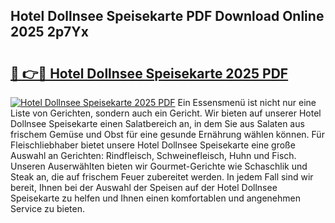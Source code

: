 ## Hotel Dollnsee Speisekarte PDF Download Online 2025 2p7Yx

# <h2><a href="http://gca0npu.nevu.top/?p=Hotel+Dollnsee+Speisekarte">🔗 👉🔴 Hotel Dollnsee Speisekarte 2025 PDF</a></h2>

[![Hotel Dollnsee Speisekarte 2025 PDF](https://i.imgur.com/dBaPXMq.png)](http://gca0npu.nevu.top/?p=Hotel+Dollnsee+Speisekarte)
Ein Essensmenü ist nicht nur eine Liste von Gerichten, sondern auch ein Gericht. Wir bieten auf unserer Hotel Dollnsee Speisekarte einen Salatbereich an, in dem Sie aus Salaten aus frischem Gemüse und Obst für eine gesunde Ernährung wählen können. Für Fleischliebhaber bietet unsere Hotel Dollnsee Speisekarte eine große Auswahl an Gerichten: Rindfleisch, Schweinefleisch, Huhn und Fisch. Unseren Auserwählten bieten wir Gourmet-Gerichte wie Schaschlik und Steak an, die auf frischem Feuer zubereitet werden. In jedem Fall sind wir bereit, Ihnen bei der Auswahl der Speisen auf der Hotel Dollnsee Speisekarte zu helfen und Ihnen einen komfortablen und angenehmen Service zu bieten.
